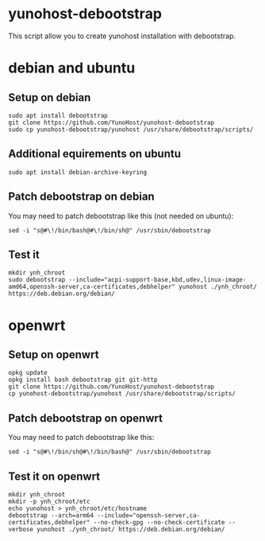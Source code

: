 # yunohost-debootstrap
This script allow you to create yunohost installation with debootstrap.

# debian and ubuntu

## Setup on debian

```
sudo apt install debootstrap
git clone https://github.com/YunoHost/yunohost-debootstrap
sudo cp yunohost-debootstrap/yunohost /usr/share/debootstrap/scripts/
```

## Additional equirements on ubuntu

```
sudo apt install debian-archive-keyring
```

## Patch debootstrap on debian
You may need to patch debootstrap like this (not needed on ubuntu):
```
sed -i "s@#\!/bin/bash@#\!/bin/sh@" /usr/sbin/debootstrap
```

## Test it
```
mkdir ynh_chroot
sudo debootstrap --include="acpi-support-base,kbd,udev,linux-image-amd64,openssh-server,ca-certificates,debhelper" yunohost ./ynh_chroot/ https://deb.debian.org/debian/
```

# openwrt

## Setup on openwrt
```
opkg update
opkg install bash debootstrap git git-http
git clone https://github.com/YunoHost/yunohost-debootstrap
cp yunohost-debootstrap/yunohost /usr/share/debootstrap/scripts/
```

## Patch debootstrap on openwrt
You may need to patch debootstrap like this:
```
sed -i "s@#\!/bin/sh@#\!/bin/bash@" /usr/sbin/debootstrap
```

## Test it on openwrt
```
mkdir ynh_chroot
mkdir -p ynh_chroot/etc
echo yunohost > ynh_chroot/etc/hostname
debootstrap --arch=arm64 --include="openssh-server,ca-certificates,debhelper" --no-check-gpg --no-check-certificate --verbose yunohost ./ynh_chroot/ https://deb.debian.org/debian/
```
